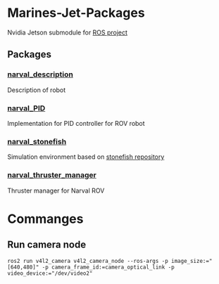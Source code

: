# Marines-Jet-Packages
Nvidia Jetson submodule for [ROS project](https://github.com/PFlak/ROS2-MARINES)



## Packages

### [narval_description](./narval_description/README.md)

Description of robot

### [narval_PID](./narval_PID/README.md)

Implementation for PID controller for ROV robot

### [narval_stonefish](./narval_stonefish/README.md)

Simulation environment based on [stonefish repository](https://github.com/patrykcieslak/stonefish)

### [narval_thruster_manager](./narval_thruster_manager/README.md)

Thruster manager for Narval ROV


# Commanges
## Run camera node
``ros2 run v4l2_camera v4l2_camera_node --ros-args -p image_size:="[640,480]" -p camera_frame_id:=camera_optical_link -p video_device:="/dev/video2"``

